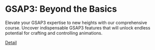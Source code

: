 # GSAP3: Beyond the Basics

Elevate your GSAP3 expertise to new heights with our comprehensive course. Uncover indispensable GSAP3 features that will unlock endless potential for crafting and controlling animations. 

[Detail](https://eduitfree.com/zuLQ)